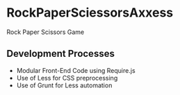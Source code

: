 # RockPaperSciessorsAxxess
Rock Paper Scissors Game

## Development Processes
- Modular Front-End Code using Require.js
- Use of Less for CSS preprocessing
- Use of Grunt for Less automation
